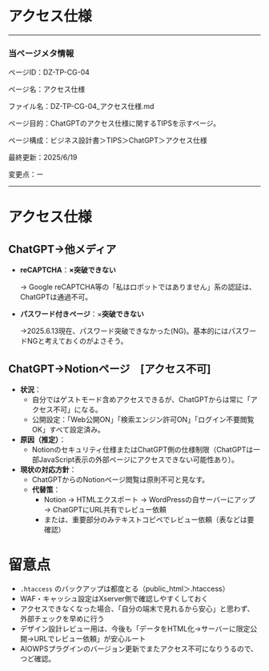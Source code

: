 # アクセス仕様

---

### 当ページメタ情報

ページID：DZ-TP-CG-04

ページ名：アクセス仕様

ファイル名：DZ-TP-CG-04_アクセス仕様.md

ページ目的：ChatGPTのアクセス仕様に関するTIPSを示すページ。

ページ構成：ビジネス設計書＞TIPS＞ChatGPT＞アクセス仕様

最終更新：2025/6/19

変更点：ー

---

# アクセス仕様

## ChatGPT→他メディア

- **reCAPTCHA**：**×突破できない**
    
    → Google reCAPTCHA等の「私はロボットではありません」系の認証は、ChatGPTは通過不可。
    
- **パスワード付きページ**：×**突破できない**
    
    →2025.6.13現在、パスワード突破できなかった(NG)。基本的にはパスワードNGと考えておくのがよさそう。
    

## ChatGPT→Notionページ　[アクセス不可]

- **状況**：
    - 自分ではゲストモード含めアクセスできるが、ChatGPTからは常に「アクセス不可」になる。
    - 公開設定：「Web公開ON」「検索エンジン許可ON」「ログイン不要閲覧OK」すべて設定済み。
- **原因（推定）**：
    - Notionのセキュリティ仕様またはChatGPT側の仕様制限（ChatGPTは一部JavaScript表示の外部ページにアクセスできない可能性あり）。
- **現状の対応方針**：
    - ChatGPTからのNotionページ閲覧は原則不可と見なす。
    - **代替策**：
        - Notion → HTMLエクスポート → WordPressの自サーバーにアップ → ChatGPTにURL共有でレビュー依頼
        - または、重要部分のみテキストコピペでレビュー依頼（表などは要確認）

# 留意点

- `.htaccess` のバックアップは都度とる（public_html＞.htaccess）
- WAF・キャッシュ設定はXserver側で確認しやすくしておく
- アクセスできなくなった場合、「自分の端末で見れるから安心」と思わず、外部チェックを早めに行う
- デザイン設計レビュー用は、今後も「データをHTML化→サーバーに限定公開→URLでレビュー依頼」が安心ルート
- AIOWPSプラグインのバージョン更新でまたアクセス不可になりうるので、つど確認。